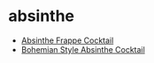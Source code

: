 # absinthe

 * [Absinthe Frappe Cocktail](../index/a/absinthe-frappe-cocktail.json)
 * [Bohemian Style Absinthe Cocktail](../index/b/bohemian-style-absinthe-cocktail.json)
